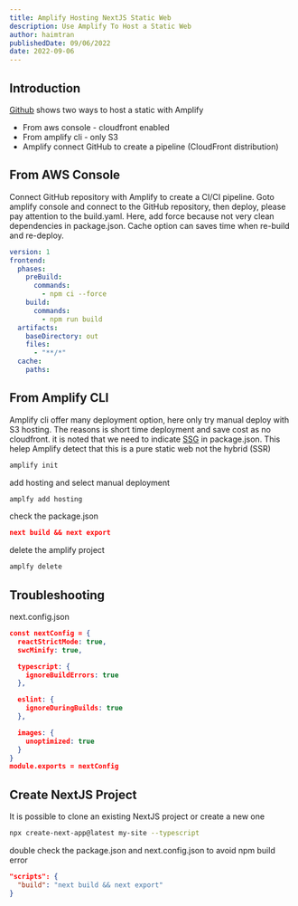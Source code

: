 ```yaml
---
title: Amplify Hosting NextJS Static Web
description: Use Amplify To Host a Static Web
author: haimtran
publishedDate: 09/06/2022
date: 2022-09-06
---
```


## Introduction

[Github]() shows two ways to host a static with Amplify

- From aws console - cloudfront enabled
- From amplify cli - only S3
- Amplify connect GitHub to create a pipeline (CloudFront distribution)

<LinkedImage
  href="https://youtu.be/pKiPciFBrhk"
  height={400}
  alt="Amplify Hosting NextJS Static Web"
  src="/thumbnail/amplify-hosting-static.png"
/>

## From AWS Console

Connect GitHub repository with Amplify to create a CI/CI pipeline. Goto amplify console and connect to the GitHub repository, then deploy, please pay attention to the build.yaml. Here, add force because not very clean dependencies in package.json. Cache option can saves time when re-build and re-deploy.

```yaml
version: 1
frontend:
  phases:
    preBuild:
      commands:
        - npm ci --force
    build:
      commands:
        - npm run build
  artifacts:
    baseDirectory: out
    files:
      - "**/*"
  cache:
    paths:
```

## From Amplify CLI

Amplify cli offer many deployment option, here only try manual deploy with S3 hosting. The reasons is short time deployment and save cost as no cloudfront. it is noted that we need to indicate [SSG](https://docs.aws.amazon.com/amplify/latest/userguide/server-side-rendering-amplify.html) in package.json. This helep Amplify detect that this is a pure static web not the hybrid (SSR)

```bash
amplify init
```

add hosting and select manual deployment

```bash
amplfy add hosting
```

check the package.json

```json
next build && next export
```

delete the amplify project

```bash
amplfy delete
```

## Troubleshooting

next.config.json

```json
const nextConfig = {
  reactStrictMode: true,
  swcMinify: true,

  typescript: {
    ignoreBuildErrors: true
  },

  eslint: {
    ignoreDuringBuilds: true
  },

  images: {
    unoptimized: true
  }
}
module.exports = nextConfig
```

## Create NextJS Project

It is possible to clone an existing NextJS project or create a new one

```bash
npx create-next-app@latest my-site --typescript
```

double check the package.json and next.config.json to avoid npm build error

```json
"scripts": {
  "build": "next build && next export"
}
```
